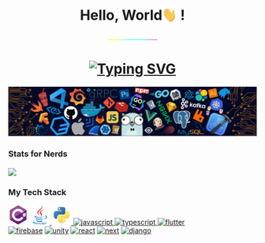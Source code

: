 <!---header --->
<h1 align="center">Hello, World<img src="https://raw.githubusercontent.com/ABSphreak/ABSphreak/master/gifs/Hi.gif" width="30px" height="32px" style="margin-bottom: -5px;"/> !</h1>

 <p align="center">
  <img src="https://github.com/Arshiakhan50/Arshiakhan50/blob/main/Rainbow.gif" width="100vw">
  </p>
<!--header--->

<!--Typing  svg-->
<h1 align="center">
<a href="https://git.io/typing-svg"><img src="https://readme-typing-svg.herokuapp.com?font=Fira+Code&pause=1000&width=435&lines=I'm+Arshia+Sharifi!...;A+Software+Engineer+...;Great+to+have+you+here!🖤&center=true&size=20" alt="Typing SVG" /></a>
</h1>
<!--Typing svg-->

<!--svg-->
<img src="https://github.com/Arshiakhan50/Arshiakhan50/blob/main/header_.png">
<!--svg-->

<!--streaks-->
### Stats for Nerds
<a href="https://github.com/anuraghazra/convoychat">
  <img height=200 align="center" src="https://github-readme-stats.vercel.app/api/top-langs/?username=Arshiakhan50&layout=compact&langs_count=8&theme=midnight-purple&card_width=320" />
</a>

<!--
  <a href="https://github.com/anuraghazra/convoychat">
  <img src="https://github-readme-stats.vercel.app/api/top-langs/?username=Arshiakhan50&layout=compact&theme=dark&langs_count=6&hide_border=true" width="75%"/>
  </a>
-->

 <!--streaks-->
   
 


<!--

### Hi there 👋

###
- 👋 Hi, I’m Arshia Sharifi
- 👀 I’m always eager to take on new challenges and continuously imporove my skills.
- 💞️ I am passionate about creating user-friendly software solutions that can make a real impact.
- 📫 How to reach me:
  <ul>
  <li>Email: arshia.sharifi@torontomu.ca</li>
  <li><a href="https://www.linkedin.com/in/arshia-sharifi-1b581024b/" target="_blank">LinkedIn</a></li>
  </ul>

-->

### My Tech Stack
<p align="left"> <a href="https://www.w3schools.com/cs/" target="_blank" rel="noreferrer">
<img src="https://raw.githubusercontent.com/devicons/devicon/master/icons/csharp/csharp-original.svg" alt="csharp" width="40" height="40"/></a> 
<a href="https://www.java.com" target="_blank" rel="noreferrer"> <img src="https://raw.githubusercontent.com/devicons/devicon/master/icons/java/java-original.svg" alt="java" width="40" height="40"/> </a> 
<a href="https://www.python.org" target="_blank" rel="noreferrer"> <img src="https://raw.githubusercontent.com/devicons/devicon/master/icons/python/python-original.svg" alt="python" width="40" height="40"/> </a> 
<a href="https://www.javascript.com/" target="_blank" rel="noreferrer"> <img src="https://upload.wikimedia.org/wikipedia/commons/6/6a/JavaScript-logo.png" alt="javascript" width="40" height="40"/> </a> 
<a href="https://www.typescriptlang.org/" target="_blank" rel="noreferrer"> <img src="https://upload.wikimedia.org/wikipedia/commons/thumb/4/4c/Typescript_logo_2020.svg/1200px-Typescript_logo_2020.svg.png" alt="typescript" width="40" height="40"/> </a> 
  <a href="https://flutter.dev/" target="_blank" rel="noreferrer"> <img src="https://storage.googleapis.com/cms-storage-bucket/4fd5520fe28ebf839174.svg" alt="flutter" width="40" height="40"/></a> <br>
  <a href="https://firebase.google.com/" target="_blank" rel="noreferrer"> <img src="https://firebase.google.com/static/downloads/brand-guidelines/PNG/logo-logomark.png" alt="firebase" width="30" height="40"/></a>
  <a href="https://unity.com/" target="_blank" rel="noreferrer"> <img src="https://cdn-icons-png.flaticon.com/512/5969/5969294.png" alt="unity" width="40" height="40"/></a> 
  <a href="https://react.dev/" target="_blank" rel="noreferrer"> <img src="https://upload.wikimedia.org/wikipedia/commons/thumb/a/a7/React-icon.svg/2300px-React-icon.svg.png" alt="react" width="50" height="40"/></a> 
  <a href="https://nextjs.org/" target="_blank" rel="noreferrer"> <img src="https://www.drupal.org/files/project-images/nextjs-icon-dark-background.png" alt="next" width="40" height="40"/></a> 
  <a href="https://www.djangoproject.com/" target="_blank" rel="noreferrer"> <img src="https://www.svgrepo.com/show/353657/django-icon.svg" alt="django" width="40" height="40"/></a> 
</p>

<!--

Here are some ideas to get you started:

- 🔭 I’m currently working on ...
- 🌱 I’m currently learning ...
- 👯 I’m looking to collaborate on ...
- 🤔 I’m looking for help with ...
- 💬 Ask me about ...
- 📫 How to reach me: ...
- 😄 Pronouns: ...
- ⚡ Fun fact: ...
-->

